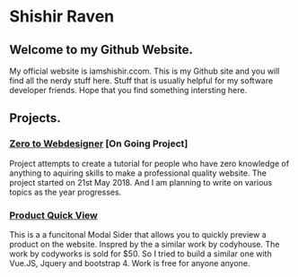 # Shishir Raven 
## Welcome to my Github Website. 
My official website is iamshishir.ccom. 
This is my Github site and you will find all the nerdy stuff here. 
Stuff that is usually helpful for my software developer friends. 
Hope that you find something intersting here. 


## Projects. 

### [Zero to Webdesigner](https://shishirraven.github.io/zero-to-webdesigner/)  [On Going Project]
Project attempts to create a tutorial for people who have zero knowledge of anything to aquiring skills to make a professional quality website. The project started on 21st May 2018. And I am planning to write on various topics as the year progresses. 

### [Product Quick View](https://shishirraven.github.io/product-quick-view/)
This is a a funcitonal Modal Sider that allows you to quickly preview a product on the website. Inspred by the a similar work by codyhouse. 
The work by codyworks is sold for $50. So I tried to build a similar one with Vue.JS, Jquery and bootstrap 4. Work is free for anyone anyone.  
